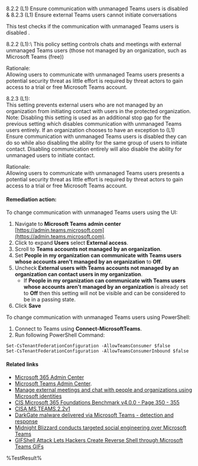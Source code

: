 8.2.2 (L1) Ensure communication with unmanaged Teams users is disabled & 8.2.3 (L1) Ensure external Teams users cannot initiate conversations

This test checks if the communication with unmanaged Teams users is disabled .

8.2.2 (L1):\ 
This policy setting controls chats and meetings with external unmanaged Teams users (those not managed by an organization, such as Microsoft Teams (free))

Rationale:\
Allowing users to communicate with unmanaged Teams users presents a potential security threat as little effort is required by threat actors to gain access to a trial or free Microsoft Teams account.

8.2.3 (L1):\
This setting prevents external users who are not managed by an organization from initiating contact with users in the protected organization.
Note: Disabling this setting is used as an additional stop gap for the previous setting which disables communication with unmanaged Teams users entirely. If an organization chooses to have an exception to (L1) Ensure communication with unmanaged Teams users is disabled they can do so while also disabling the ability for the same group of users to initiate contact. Disabling communication entirely will also disable the ability for unmanaged users to initiate contact.

Rationale:\
Allowing users to communicate with unmanaged Teams users presents a potential security threat as little effort is required by threat actors to gain access to a trial or free Microsoft Teams account.

#### Remediation action:

To change communication with unmanaged Teams users using the UI:
1. Navigate to **Microsoft Teams admin center** [https://admin.teams.microsoft.com](https://admin.teams.microsoft.com).
2. Click to expand **Users** select **External access**.
3. Scroll to **Teams accounts not managed by an organization**.
4. Set **People in my organization can communicate with Teams users whose accounts aren't managed by an organization** to **Off**.
5. Uncheck **External users with Teams accounts not managed by an organization can contact users in my organization**.
    - If **People in my organization can communicate with Teams users whose accounts aren't managed by an organization** is already set to **Off** then this setting will not be visible and can be considered to be in a passing state.
6. Click **Save**

To change communication with unmanaged Teams users using PowerShell:
1. Connect to Teams using **Connect-MicrosoftTeams**.
2. Run following PowerShell Command:
```
Set-CsTenantFederationConfiguration -AllowTeamsConsumer $false
Set-CsTenantFederationConfiguration -AllowTeamsConsumerInbound $false
```

#### Related links

* [Microsoft 365 Admin Center](https://admin.microsoft.com)
* [Microsoft Teams Admin Center](https://admin.teams.microsoft.com).
* [Manage external meetings and chat with people and organizations using Microsoft identities](https://learn.microsoft.com/en-us/microsoftteams/trusted-organizations-external-meetings-chat?tabs=organization-settings)
* [CIS Microsoft 365 Foundations Benchmark v4.0.0 - Page 350 - 355](https://www.cisecurity.org/benchmark/microsoft_365)
* [CISA MS.TEAMS.2.2v1](https://github.com/cisagov/ScubaGear/blob/main/PowerShell/ScubaGear/baselines/teams.md#msteams22v1)
* [DarkGate malware delivered via Microsoft Teams - detection and response](https://levelblue.com/blogs/security-essentials/darkgate-malware-delivered-via-microsoft-teams-detection-and-response)
* [Midnight Blizzard conducts targeted social engineering over Microsoft Teams](https://www.microsoft.com/en-us/security/blog/2023/08/02/midnight-blizzard-conducts-targeted-social-engineering-over-microsoft-teams/)
* [GIFShell Attack Lets Hackers Create Reverse Shell through Microsoft Teams GIFs](https://www.bitdefender.com/en-us/blog/hotforsecurity/gifshell-attack-lets-hackers-create-reverse-shell-through-microsoft-teams-gifs)

<!--- Results --->
%TestResult%